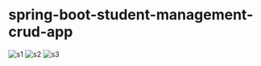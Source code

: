 # spring-boot-student-management-crud-app
![s1](https://user-images.githubusercontent.com/48088219/131219496-4069b761-0e77-4a48-b42f-20f25ce99900.JPG)
![s2](https://user-images.githubusercontent.com/48088219/131219504-47fa12ae-6005-4005-a9f8-24a2656a60fb.JPG)
![s3](https://user-images.githubusercontent.com/48088219/131219513-ee4b725a-406c-4948-8d5e-20296bdea068.JPG)
